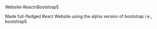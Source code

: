 Website-ReactnBootstrap5

Made full-fledged React Website using the alpha version of bootstrap i.e., bootstrap5
